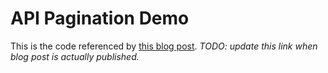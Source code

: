 # API Pagination Demo

This is the code referenced by [this blog post](muirdev.com/blog/). _TODO: update this link when blog post is actually published._
